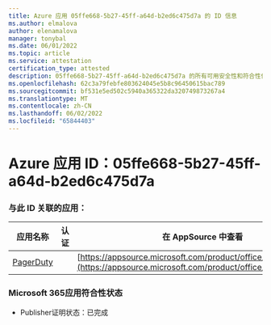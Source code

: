```yaml
---
title: Azure 应用 05ffe668-5b27-45ff-a64d-b2ed6c475d7a 的 ID 信息
ms.author: elmalova
author: elenamalova
manager: tonybal
ms.date: 06/01/2022
ms.topic: article
ms.service: attestation
certification_type: attested
description: 05ffe668-5b27-45ff-a64d-b2ed6c475d7a 的所有可用安全性和符合性信息。
ms.openlocfilehash: 62c3a79febfe803624045e5b8c96450615bac789
ms.sourcegitcommit: bf531e5ed502c5940a365322da320749873267a4
ms.translationtype: MT
ms.contentlocale: zh-CN
ms.lasthandoff: 06/02/2022
ms.locfileid: "65844403"
---
```

# <a name="azure-app-id-05ffe668-5b27-45ff-a64d-b2ed6c475d7a"></a>Azure 应用 ID：05ffe668-5b27-45ff-a64d-b2ed6c475d7a


### <a name="apps-associated-with-this-id"></a>与此 ID 关联的应用：
| **应用名称** | **认证** | **在 AppSource 中查看** |
|--------------|---------------|-----------------------|
| [PagerDuty](../forward/WA200001637.md) |  | [https://appsource.microsoft.com/product/office/WA200001637](https://appsource.microsoft.com/product/office/WA200001637) |

### <a name="microsoft-365-app-compliance-status"></a>Microsoft 365应用符合性状态
- Publisher证明状态：已完成
